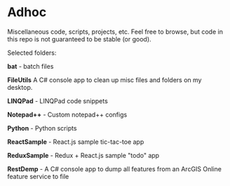 # Adhoc

Miscellaneous code, scripts, projects, etc. Feel free to browse, but code in this repo is not guaranteed to be stable (or good).

Selected folders:

**bat** - batch files

**FileUtils** A C# console app to clean up misc files and folders on my desktop.

**LINQPad** - LINQPad code snippets

**Notepad++** - Custom notepad++ configs

**Python** - Python scripts

**ReactSample** - React.js sample tic-tac-toe app

**ReduxSample** - Redux + React.js sample "todo" app

**RestDemp** - A C# console app to dump all features from an ArcGIS Online feature service to file
